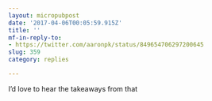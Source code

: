 ```yaml
---
layout: micropubpost
date: '2017-04-06T00:05:59.915Z'
title: ''
mf-in-reply-to:
- https://twitter.com/aaronpk/status/849654706297200645
slug: 359
category: replies

---
```

I’d love to hear the takeaways from that
